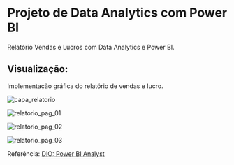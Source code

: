 # Projeto de Data Analytics com Power BI
Relatório Vendas e Lucros com Data Analytics e Power BI.

## Visualização: 
Implementação gráfica do relatório de vendas e lucro.  

![capa_relatorio](https://github.com/user-attachments/assets/2d2dc603-4e23-49a1-961d-f6dd6e24a94a)

![relatorio_pag_01](https://github.com/user-attachments/assets/ebb8e86d-be4a-429b-be90-03e47ade0d75)

![relatorio_pag_02](https://github.com/user-attachments/assets/539471f3-b3a9-4e8b-9882-d495dd49294a)

![relatorio_pag_03](https://github.com/user-attachments/assets/b84a5ddb-92fb-4393-a2c9-c1f7ecbb6ee8)

Referência: [DIO: Power BI Analyst](https://github.com/julianazanelatto/power_bi_analyst/tree/main/M%C3%B3dulo%205)
